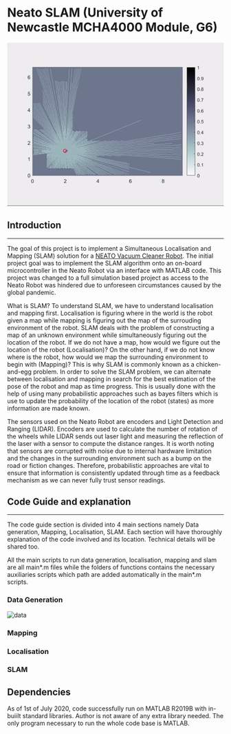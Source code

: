 # Neato SLAM (University of Newcastle MCHA4000 Module, G6)

![intro](images/mapping.gif)

## Introduction
---

The goal of this project is to implement a Simultaneous Localisation and Mapping (SLAM) solution for a [NEATO Vacuum Cleaner Robot](https://www.neatorobotics.com/au/). The initial project goal was to implement the SLAM algorithm onto an on-board microcontroller
in the Neato Robot via an interface with MATLAB code. This project was changed to a full simulation based project as access to the Neato Robot was hindered due to unforeseen circumstances caused by the global pandemic.

What is SLAM? To understand SLAM, we have to understand localisation and mapping first. Localisation is figuring where in the world is the robot given a map while mapping is figuring out the map of the surrouding environment of the robot.
SLAM deals with the problem of constructing a map of an unknown environment while simultaneously figuring out the location of the robot. If we do not have a map, how would we figure out the location of the robot (Localisation)? On the other hand,
if we do not know where is the robot, how would we map the surrounding environment to begin with (Mapping)? This is why SLAM is commonly known as a chicken-and-egg problem. In order to solve the SLAM problem, we can alternate between localisation and mapping
in search for the best estimation of the pose of the robot and map as time progress. This is usually done with the help of using many probabilistic approaches such as bayes filters which is use to
update the probability of the location of the robot (states) as more information are made known. 

The sensors used on the Neato Robot are encoders and Light Detection and Ranging (LIDAR). Encoders are used to calculate the number of rotation of the wheels while LIDAR sends out laser light and measuring the reflection of the laser 
with a sensor to compute the distance ranges. It is worth noting that sensors are corrupted with noise due to internal hardware limitation and the changes in the surrounding environment such as a bump on the road or fiction changes.
Therefore, probabilistic approaches are vital to ensure that information is consistently updated through time as a feedback mechanism as we can never fully trust sensor readings.


## Code Guide and explanation
----

The code guide section is divided into 4 main sections namely Data generation, Mapping, Localisation, SLAM. Each section will have thoroughly explanation of the code involved and its location. Technical details will be shared too.

All the main scripts to run data generation, localisation, mapping and slam are all main\*.m files while the folders of functions contains the necessary auxiliaries scripts which path are added automatically in the main\*.m scripts.

### Data Generation

![data](images/data_generated.gif)


### Mapping

### Localisation

### SLAM




## Dependencies

As of 1st of July 2020, code successfully run on MATLAB R2019B with in-buiilt standard libraries. Author is not aware of any extra library needed. The only program necessary to run the whole code base is MATLAB.



